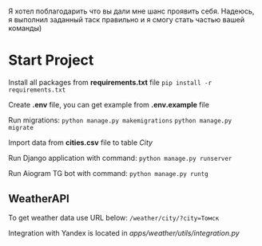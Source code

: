 
#
Я хотел поблагодарить что вы дали мне шанс проявить себя. Надеюсь, я выполнил заданный таск правильно и я смогу стать
частью вашей команды)

# Start Project

Install all packages from **requirements.txt** file
`pip install -r requirements.txt`

Create **.env** file, you can get example from **.env.example** file

Run migrations:
`python manage.py makemigrations`
`python manage.py migrate`

Import data from **cities.csv** file to table _City_

Run Django application with command:
`python manage.py runserver`

Run Aiogram TG bot with command:
`python manage.py runtg`

## WeatherAPI
To get weather data use URL below:
`/weather/city/?city=Томск`

Integration with Yandex is located in _apps/weather/utils/integration.py_